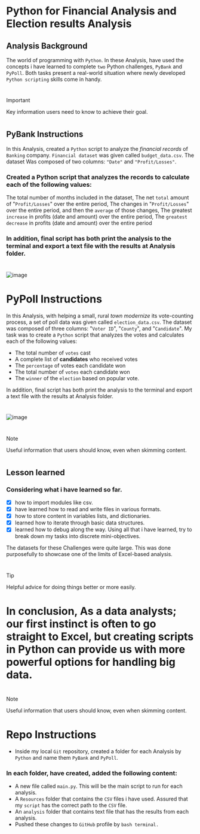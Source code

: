 # Python for Financial Analysis and Election results Analysis



## Analysis Background
The world of programming with `Python`. 
In these Analysis, have used the concepts i have learned to complete `two` Python challenges, 
`PyBank` and `PyPoll`. Both tasks present a real-world situation where newly developed `Python scripting` skills come in handy.
#
#
> [!IMPORTANT]
> Key information users need to know to achieve their goal.
#
## PyBank Instructions
In this Analysis, created a `Python` script to analyze the _financial records_ of `Banking` company. 
`Financial dataset` was given called `budget_data.csv`. The dataset Was composed of two columns: `"Date"` and `"Profit/Losses"`.

### Created a Python script that analyzes the records to calculate each of the following values:

The total number of months included in the dataset,  The net `total` amount of "`Profit/Losses`" over the entire period,  The changes in "`Profit/Losses`" over the entire period, and then the `average` of those changes,  The greatest `increase` in profits (date and amount) over the entire period,  The `greatest decrease` in profits (date and amount) over the entire period

### In addition, final script has both print the analysis to the terminal and export a text file with the results at Analysis folder.
#
![image](https://github.com/RoshniRanaDS/Data_Analysis_Challenge_Using_Python/assets/161755928/3439ff1a-e1d8-4982-94cd-74d86a2111b6)
#

# PyPoll Instructions
In this Analysis, with helping a small, rural _town modernize_ its vote-counting process, a set of poll data was given called `election_data.csv`. 
The dataset was composed of three columns: "`Voter ID`", "`County`", and "`Candidate`". 
My task was to create a `Python` script that analyzes the votes and calculates each of the following values:

- The total number of `votes` cast   
- A complete list of **candidates** who received votes   
- The `percentage` of votes each candidate won   
- The total number of `votes` each candidate won   
- The `winner` of the `election` based on popular vote. 

In addition, final script has both print the analysis to the terminal and export a text file with the results at Analysis folder.
#
![image](https://github.com/RoshniRanaDS/Data_Analysis_Challenge_Using_Python/assets/161755928/2ec343be-c4ef-4f3a-a2ca-a2c6eb587e79)
#


#
#
> [!NOTE]
> Useful information that users should know, even when skimming content.
#
## Lesson learned 
### Considering what i have learned so far. 
- [x] how to import modules like csv.   
- [x] have learned how to read and write files in various formats.      
- [x] how to store content in variables lists, and dictionaries.   
- [x] learned how to iterate through basic data structures.   
- [x] learned how to debug along the way. Using all that i have learned, try to break down my tasks into discrete mini-objectives.   

The datasets for these Challenges were quite large. This was done purposefully to showcase one of the limits of Excel-based analysis. 
#
#
> [!TIP]
> Helpful advice for doing things better or more easily.
#
# In conclusion, As a data analysts; our first instinct is often to go straight to Excel, but creating scripts in Python can provide us with more powerful options for handling big data. 
#
#
> [!NOTE]
> Useful information that users should know, even when skimming content.
#
# Repo Instructions
- Inside my local `Git` repository, created a folder for each Analysis by `Python` and name them `PyBank` and `PyPoll`.  

### In each folder, have created, added the following content:  
- A new file called `main.py`. This will be the main script to run for each analysis.  
- A `Resources` folder that contains the `CSV` files i have used. Assured that my `script` has the correct path to the `CSV` file.  
- An `analysis` folder that contains text file that has the results from each analysis.  
- Pushed these changes to `GitHub` profile by `bash terminal.`

